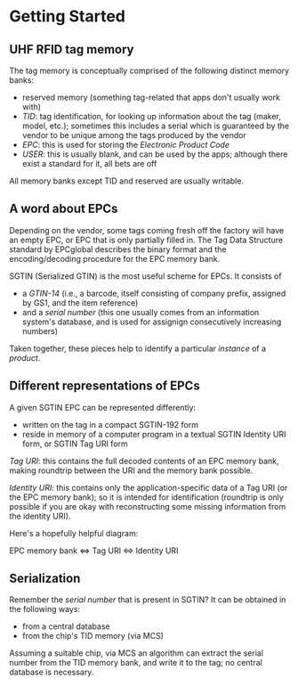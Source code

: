 # Getting Started

## UHF RFID tag memory

The tag memory is conceptually comprised of the following distinct
memory banks:

* reserved memory (something tag-related that apps don't usually work with)
* *TID*: tag identification, for looking up information about the tag
  (maker, model, etc.); sometimes this includes a serial which is
  guaranteed by the vendor to be unique among the tags produced by the
  vendor
* *EPC*: this is used for storing the *Electronic Product Code*
* *USER*: this is usually blank, and can be used by the apps; although
  there exist a standard for it, all bets are off

All memory banks except TID and reserved are usually writable.

## A word about EPCs

Depending on the vendor, some tags coming fresh off the factory will
have an empty EPC, or EPC that is only partially filled in. The Tag
Data Structure standard by EPCglobal describes the binary format and
the encoding/decoding procedure for the EPC memory bank.

SGTIN (Serialized GTIN) is the most useful scheme for EPCs. It consists
of

* a *GTIN-14* (i.e., a barcode, itself consisting of company prefix,
  assigned by GS1, and the item reference)
* and a *serial number* (this one usually comes from an information system's
  database, and is used for assignign consecutively increasing numbers)

Taken together, these pieces help to identify a particular *instance*
of a *product*.

## Different representations of EPCs

A given SGTIN EPC can be represented differently:

* written on the tag in a compact SGTIN-192 form
* reside in memory of a computer program in a textual SGTIN Identity
  URI form, or SGTIN Tag URI form

*Tag URI*: this contains the full decoded contents of an EPC memory
bank, making roundtrip between the URI and the memory bank possible.

*Identity URI*: this contains only the application-specific data of a
Tag URI (or the EPC memory bank); so it is intended for identification
(roundtrip is only possible if you are okay with reconstructing some
missing information from the identity URI).

Here's a hopefully helpful diagram:

EPC memory bank <=> Tag URI <=> Identity URI

## Serialization

Remember the *serial number* that is present in SGTIN? It can be
obtained in the following ways:

* from a central database
* from the chip's TID memory (via MCS)

Assuming a suitable chip, via MCS an algorithm can extract the serial
number from the TID memory bank, and write it to the tag; no central
database is necessary.
